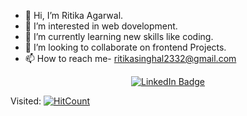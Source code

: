 - 👋 Hi, I’m Ritika Agarwal.
- 👀 I’m interested in web dovelopment.
- 🌱 I’m currently learning new skills like coding.
- 💞️ I’m looking to collaborate on frontend Projects.
- 📫 How to reach me- ritikasinghal2332@gmail.com
<div align="center">
<a href="https://www.linkedin.com/in/ritika-agarwal-aba599185" >
    <img src="https://img.shields.io/badge/Contact Me-white?style=for-the-badge&logo=linkedin&logoColor=blue" alt="LinkedIn Badge"/>
  </a> 
</div>

Visited:                   [![HitCount](https://hits.dwyl.com/RitikaAga/RitikaAga.svg?style=flat-square)](http://hits.dwyl.com/RitikaAga/RitikaAga)

<!---
RitikaAga/RitikaAga is a ✨ special ✨ repository because its `README.md` (this file) appears on your GitHub profile.
You can click the Preview link to take a look at your changes.
--->
